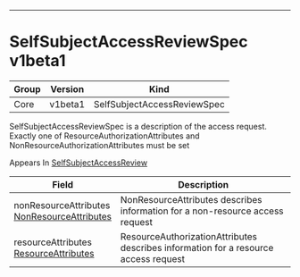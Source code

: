 

-----------
# SelfSubjectAccessReviewSpec v1beta1



Group        | Version     | Kind
------------ | ---------- | -----------
Core | v1beta1 | SelfSubjectAccessReviewSpec







SelfSubjectAccessReviewSpec is a description of the access request.  Exactly one of ResourceAuthorizationAttributes and NonResourceAuthorizationAttributes must be set

<aside class="notice">
Appears In <a href="#selfsubjectaccessreview-v1beta1">SelfSubjectAccessReview</a> </aside>

Field        | Description
------------ | -----------
nonResourceAttributes <br /> [NonResourceAttributes](#nonresourceattributes-v1beta1) | NonResourceAttributes describes information for a non-resource access request
resourceAttributes <br /> [ResourceAttributes](#resourceattributes-v1beta1) | ResourceAuthorizationAttributes describes information for a resource access request







